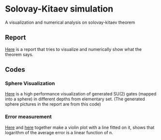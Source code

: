 # Solovay-Kitaev simulation
A visualization and numerical analysis on solovay-kitaev theorem

## Report
[Here](report/report.pdf) is a report that tries to visualize and numerically show what the theorem says.

## Codes
### Sphere Visualization
[Here](code/c++) is a high performance visualization of generated SU(2) gates (mapped into a sphere) in different depths from elementary set.
(The generated sphere pictures in the report are from this code)

### Error measurement
[Here](code/julia) and [here](code/python) together make a violin plot with a line fitted on it, shows that logarithm of the average error is a linear function of n.
